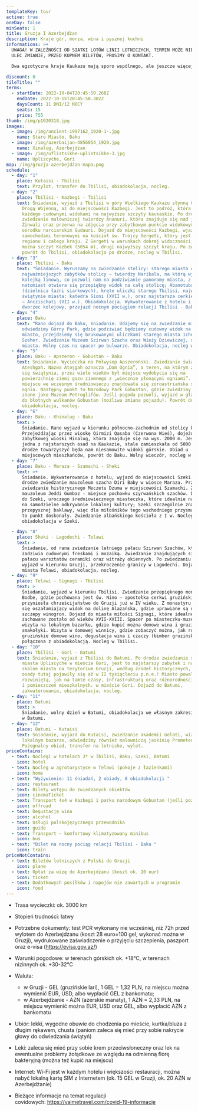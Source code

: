 ```yaml
---
templateKey: tour
active: true
oneDay: false
minSeats: 1
title: Gruzja I Azerbejdżan
description: Kraje gór, morza, wina i pysznej kuchni
informations: >+
  UWAGA! W ZALEŻNOŚCI OD SIATKI LOTÓW LINII LOTNICZYCH, TERMIN MOŻE NIEZNACZNIE
  ULEC ZMIANIE, PRZED KUPNEM BILETÓW, PROSIMY O KONTAKT. 

  Dwa egzotyczne kraje Kaukazu mają sporo wspólnego, ale jeszcze więcej różnic - kulturowych, religijnych czy gastronomicznych. Nasza objazdówka pozwoli na bliższe poznanie skarbów Gruzji i Azerbejdżanu.

discount: 0
tileTitle: ""
terms:
  - startDate: 2022-10-04T20:45:50.268Z
    endDate: 2022-10-15T20:45:50.302Z
    daysCount: 11 DNI/12 NOCY
    seats: 15
    price: 755
thumb: /img/p1020318.jpg
images:
  - image: /img/ancient-1997162_1920-1-.jpg
    name: Stare Miasto, Baku
  - image: /img/azerbaijan-4856054_1920.jpg
    name: Xinalug, Azerbejdżan
  - image: /img/uflistsikhe-uplistsikhe-3.jpg
    name: Upliscyche, Gori
map: /img/gruzja-azerbejdżan-mapa.png
schedule:
  - day: "1"
    place: Kutaisi - Tbilisi
    text: Przylot, transfer do Tbilisi, obiadokolacja, nocleg.
  - day: "2"
    place: Tbilisi - Kazbegi - Tbilisi
    text: Śniadanie, wyjazd z Tbilisi w góry Wielkiego Kaukazu słynną Gruzińską
      Drogą Wojenną, aż do miejscowości Kazbegi. Jest to podróż, która zachwyci
      każdego cudownymi widokami na najwyższe szczyty kaukaskie. Po drodze
      zwiedzanie malowniczej twierdzy Ananuri, która znajduje się nad jeziorem
      Żinwali oraz przerwa na zdjęcia przy zabytkowym punkcie widokowym w
      ośrodku narciarskim Gudauri. Dojazd do miejscowości Kazbegi, wjazd
      samochodami terenowymi na kościół św. Trójcy Gergeti, który jest wizytówką
      regionu i całego kraju. Z Gergeti w warunkach dobrej widoczności, zobaczyć
      można szczyt Kazbek (5054 m), drugi najwyższy szczyt kraju. Po zwiedzaniu
      powrót do Tbilisi, obiadokolacja po drodze, nocleg w Tbilisi.
  - day: "3"
    place: Tbilisi - Baku
    text: "Śniadanie. Wyruszamy na zwiedzanie stolicy: starego miasta oraz
      najważniejszych zabytków stolicy – twierdzy Narikala, na którą wjedziemy
      kolejką linową, co pozwoli nam na podziwianie panoramy miasta, z twierdzy
      natomiast otwiera się przepiękny widok na całą stolicę; Abanotubani
      (dzielnica łaźni siarkowych), kręte uliczki starego Tbilisi, najważniejsze
      świątynie miasta: katedra Sioni (XVII w.), oraz najstarsza cerkiew Tbilisi
      – Anczischati (VII w.). Obiadokolacja. Wykwaterowanie z hotelu i dojazd na
      dworzec kolejowy, przejazd nocnym pociągiem relacji Tbilisi - Baku."
  - day: "4"
    place: Baku
    text: "Rano dojazd do Baku, śniadanie. Udajemy się na zwiedzanie miasta Baku:
      odwiedzimy Górny Park, gdzie podziwiać będziemy cudowny widok na całe
      miasto, przejdziemy się brukowanymi uliczkami starego miasta Icheri
      Szeher. Zwiedzanie Muzeum Szirwan Szacha oraz Wieży Dziewiczej, symbolu
      miasta. Wolny czas na spacer po bulwarze. Obiadokolacja, nocleg w Baku."
  - day: "5"
    place: Baku - Apszeron - Gobustan - Baku
    text: Śniadanie. Wycieczka na Półwysep Apszeroński. Zwiedzanie świątyni ognia
      Ateshgah. Nazwa Atəşgah oznacza „Dom Ognia”, a teren, na którym znajduje
      się świątynia, przez wiele wieków był miejsce wydobycia się na
      powierzchnię ziemi gazu ziemnego z „wiecznie płonącymi ogniami”. Na tym
      miejscu we wczesnym średniowieczu znajdowała się zoroastriańska świątynia
      ognia. Następny punkt to Narodowy Park Gobustan, gdzie zwiedzimy miejsce,
      znane jako Muzeum Petroglifów. Jeśli pogoda pozwoli, wyjazd w głąb parku
      do błotnych wulkanów Gobustan (możliwa zmiana pojazdu). Powrót do Baku,
      obiadokolacja, nocleg.
  - day: "6"
    place: Baku - Khinalug - Baku
    text: >
      Śniadanie. Rano wyjazd w kierunku północno-zachodnim od stolicy kraju.
      Przejeżdżając przez wioskę Qirmizi Qasaba (Czerwona Wieś), dojeżdżamy do
      zabytkowej wioski Hinalug, która znajduje się na wys. 2000 m. Jest to
      jedna z najstarszych osad na Kaukazie, stale zamieszkała od 5000 lat. Po
      drodze towarzyszyć będa nam niesamowite widoki górskie. Obiad u
      miejscowych mieszkańców, powrót do Baku. Wolny wieczór, nocleg w Baku.
  - day: "7"
    place: Baku - Maraza - Szamachi - Sheki
    text: >+
      Śniadanie. Wykwaterowanie z hotelu, wyjazd do miejscowości Szeki. Po
      drodze zwiedzanie mauzoleum szacha Diri Baby w wiosce Maraza. Przejazd na
      zwiedzanie historycznego Meczetu Dżuma w miejscowości Szamachi. Zwiedzanie
      mauzoleum Jeddi Gumbaz - miejsce pochowku szyrwańskich szachów. Dojeżdżamy
      do Szeki, uroczego średniowiecznego miasteczka, które idealnie nadaje się
      na samodzielne odkrywanie lokalnej kultury; Szeki szczególnie znane z
      przepysznej baklawy, więc dla miłośników tego wschodniego przysmaku będzie
      to punkt doskonały. Zwiedzanie albańskiego kościoła z I w. Nocleg i
      obiadokolacja w Szeki.

  - day: "8"
    place: Sheki - Lagodechi - Telawi
    text: >
      Śniadanie, od rana zwiedzanie letniego pałacu Szirwan Szachów, który
      zadziwia cudownymi freskami i mozaiką. Zwiedzanie znajdujących się obok
      pałacu warsztatów ceramiki oraz witraży okiennych. Po zwiedzaniu Szeki,
      wyjazd w kierunku Gruzji, przekroczenie granicy w Lagodechi. Dojazd do
      miasta Telawi, obiadokolacja, nocleg.
  - day: "9"
    place: Telawi - Signagi - Tbilisi
    text: >
      Śniadanie, wyjazd w kierunku Tbilisi. Zwiedzanie przepięknego monastyru
      Bodbe, gdzie pochowana jest św. Nino – apostołka cerkwi gruzińskiej, która
      przyniosła chrześcijaństwo do Gruzji już w IV wieku. Z monastyru rozciera
      się oszałamiający widok na dolinę Alazańska, gdzie uprawiane są najlepsze
      szczepy winogron. Dojazd do miasta miłości Signagi, które idealne
      zachowane zostało od wieków XVII-XVIII. Spacer po miasteczku-muzeum,
      wizyta na lokalnym bazarku, gdzie kupić można domowe wina i gruzińskie
      smakołyki. Wizyta w domowej winnicy, gdzie zobaczyć można, jak robi się
      gruzińskie domowe wino, degustacja wina i czaczy (bimber gruziński)
      połączona z obiadokolacją. Nocleg w Tbilisi.
  - day: "10"
    place: Tbilisi - Gori - Batumi
    text: Śniadanie, wyjazd z Tbilisi do Batumi. Po drodze zwiedzanie skalnego
      miasta Upliscyche w mieście Gori, jest to najstarszy zabytek i najstarsze
      skalne miasto na terytorium Gruzji, według źródeł historycznych, pierwsze
      osady tutaj pojawiły się aż w II tysiącleciu p.n.e.! Miasto powala
      rozwiniętą, jak na tamte czasy, infrastrukturą oraz różnorodnością jaskiń
      i pomieszczeń mieszkalnych. w mieście Gori. Dojazd do Batumi,
      zakwaterowanie, obiadokolacja, nocleg.
  - day: "11"
    place: Batumi
    text: >
      Śniadanie, wolny dzień w Batumi, obiadokolacja we własnym zakresie. Nocleg
      w Batumi.
  - day: "12"
    place: Batumi - Kutaisi
    text: Śniadanie, wyjazd do Kutaisi, zwiedzanie akademii Gelati, wizyta na
      lokalnym bazarze, odwiedzimy również malowniczą jaskinię Prometeusza.
      Pożegnalny obiad, transfer na lotnisko, wylot.
priceContains:
  - text: Noclegi w hotelach 3* w Tbilisi, Baku, Szeki, Batumi
    icon: hotel
  - text: Nocleg w agroturystyce w Telawi (pokoje z łazienkami)
    icon: home
  - text: "Wyżywienie: 11 śniadań, 2 obiady, 8 obiadokolacji "
    icon: restaurant
  - text: Bilety wstępu do zwiedzanych obiektów
    icon: cinemaTicket
  - text: Transport 4x4 w Kazbegi i parku narodowym Gobustan (jeśli pozwoli pogoda)
    icon: offroad
  - text: Degustację wina
    icon: alcohol
  - text: Usługi polskojęzycznego przewodnika
    icon: guide
  - text: Transport – komfortowy klimatyzowany minibus
    icon: bus
  - text: "Bilet na nocny pociąg relacji Tbilisi - Baku "
    icon: train
priceNotContains:
  - text: Biletów lotniczych z Polski do Gruzji
    icon: plane
  - text: Opłat za wizę do Azerbejdżanu (koszt ok. 20 eur)
    icon: ticket
  - text: Dodatkowych posiłków i napojów nie zawartych w programie
    icon: food
---
```

* Trasa wycieczki: ok. 3000 km
* Stopień trudności: łatwy
* Potrzebne dokumenty: test PCR wykonany nie wcześniej, niż 72h przed wylotem do Azerbejdżanu (koszt 28 euro=100 gel, wykonać można w Gruzji), wydrukowane zaświadczenie o przyjęciu szczepienia, paszport oraz e-visa (<https://evisa.gov.az/>)
* Warunki pogodowe: w terenach górskich ok. +18°C, w terenach nizinnych ok. +30-32°C
* Waluta:

  * w Gruzji - GEL (gruzińskie lari), 1 GEL = 1,32 PLN, na miejscu można wymienić EUR, USD, albo wypłacić GEL z bankomatu;
  * w Azerbejdżanie - AZN (azerskie manaty), 1 AZN = 2,33 PLN, na miejscu wymienić można EUR, USD oraz GEL, albo wypłacić AZN z bankomatu
* Ubiór: lekki, wygodne obuwie do chodzenia po mieście, kurtka/bluza z długim rękawem, chusta (paniom zaleca się mieć przy sobie nakrycie głowy do odwiedzania świątyń)
* Leki: zaleca się mieć przy sobie krem przeciwsłoneczny oraz lek na ewentualne problemy żołądkowe ze względu na odmienną florę bakteryjną (można też kupić na miejscu)
* Internet: Wi-Fi jest w każdym hotelu i większości restauracji, można nabyć lokalną kartę SIM z Internetem (ok. 15 GEL w Gruzji, ok. 20 AZN w Azerbejdżanie)
* Bieżące informacje na temat regulacji covidowych: <https://vaimetravel.com/covid-19-informacje>